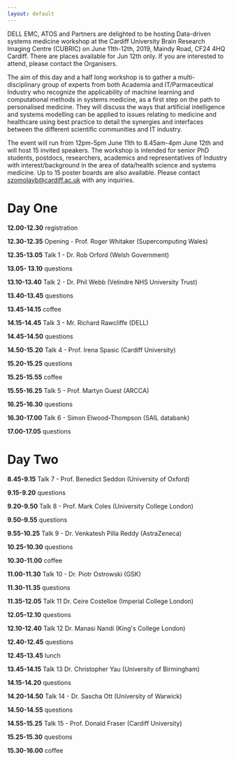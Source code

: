 ```yaml
---
layout: default
---
```


DELL EMC, ATOS and Partners are delighted to be hosting Data-driven systems medicine workshop at the Cardiff University Brain Research Imaging Centre (CUBRIC) on June 11th-12th, 2019, Maindy Road, CF24 4HQ Cardiff. There are places available for Jun 12th only. If you are interested to attend, please contact the Organisers.


The aim of this day and a half long workshop is to gather a multi-disciplinary group of experts from both Academia and IT/Parmaceutical Industry who recognize the applicability of machine learning and computational methods in systems medicine, as a first step on the path to personalised medicine. They will discuss the ways that artificial intelligence and systems modelling can be applied to issues relating to medicine and healthcare using best practice to detail the synergies and interfaces between the different scientific communities and IT industry.


The event will run from 12pm-5pm June 11th to 8.45am-4pm June 12th and will host 15 invited speakers. The workshop is intended for senior PhD students, postdocs, researchers, academics and representatives of Industry with interest/background in the area of data/health science and systems medicine. Up to 15 poster boards are also available. Please contact szomolayb@cardiff.ac.uk with any inquiries.

<h1>Day One</h1>

**12.00-12.30** registration

**12.30-12.35** Opening - Prof. Roger Whitaker (Supercomputing Wales)

**12.35-13.05** Talk 1 - Dr. Rob Orford (Welsh Government)

**13.05- 13.10** questions

**13.10-13.40** Talk 2 - Dr. Phil Webb (Velindre NHS University Trust)

**13.40-13.45** questions

**13.45-14.15** coffee

**14.15-14.45** Talk 3 - Mr. Richard Rawcliffe (DELL)

**14.45-14.50** questions

**14.50-15.20** Talk 4 - Prof. Irena Spasic (Cardiff University)

**15.20-15.25** questions

**15.25-15.55** coffee

**15.55-16.25** Talk 5 - Prof. Martyn Guest (ARCCA)

**16.25-16.30** questions

**16.30-17.00** Talk 6 - Simon Elwood-Thompson (SAIL databank)

**17.00-17.05** questions

<h1>Day Two</h1>

**8.45-9.15** Talk 7 - Prof. Benedict Seddon (University of Oxford)

**9.15-9.20** questions

**9.20-9.50** Talk 8 - Prof. Mark Coles (University College London)

**9.50-9.55** questions

**9.55-10.25** Talk 9 - Dr. Venkatesh Pilla Reddy (AstraZeneca)

**10.25-10.30** questions

**10.30-11.00** coffee

**11.00-11.30** Talk 10 - Dr. Piotr Ostrowski (GSK)

**11.30-11.35** questions

**11.35-12.05** Talk 11 Dr. Ceire Costelloe (Imperial College London)

**12.05-12.10** questions

**12.10-12.40** Talk 12 Dr. Manasi Nandi (King's College London)

**12.40-12.45** questions

**12.45-13.45** lunch

**13.45-14.15** Talk 13 Dr. Christopher Yau (University of Birmingham)

**14.15-14.20** questions

**14.20-14.50** Talk 14 - Dr. Sascha Ott (University of Warwick)

**14.50-14.55** questions

**14.55-15.25** Talk 15 - Prof. Donald Fraser (Cardiff University)

**15.25-15.30** questions

**15.30-16.00** coffee


